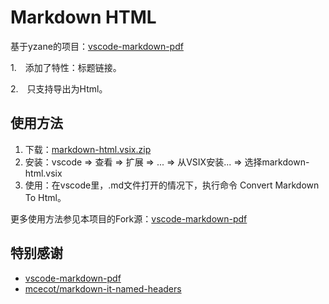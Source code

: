 # Markdown HTML

基于yzane的项目：[vscode-markdown-pdf](https://github.com/yzane/vscode-markdown-pdf)

1.　添加了特性：标题链接。

2.　只支持导出为Html。

## 使用方法

1. 下载：[markdown-html.vsix.zip](https://github.com/ZhYong10/vscode-markdown-html/releases/download/0.1.8/markdown-html-0.1.8.vsix.zip)
2. 安装：vscode => 查看 => 扩展 => ... => 从VSIX安装... => 选择markdown-html.vsix
3. 使用：在vscode里，.md文件打开的情况下，执行命令 Convert Markdown To Html。

更多使用方法参见本项目的Fork源：[vscode-markdown-pdf](https://github.com/yzane/vscode-markdown-pdf)

## 特别感谢
* [vscode-markdown-pdf](https://github.com/yzane/vscode-markdown-pdf)
* [mcecot/markdown-it-named-headers](https://github.com/leff/markdown-it-named-headers)
